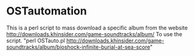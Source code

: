 # OSTautomation
This is a perl script to mass download a specific album from the website http://downloads.khinsider.com/game-soundtracks/album/
To use the script.
"perl OSTauto.pl http://downloads.khinsider.com/game-soundtracks/album/bioshock-infinite-burial-at-sea-score"
